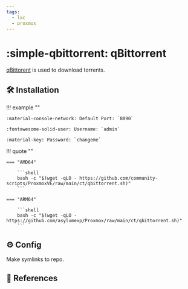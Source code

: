 ```yaml
---
tags:
  - lxc
  - proxmox
---
```

# :simple-qbittorrent: qBittorrent

[qBittorent][1] is used to download torrents.

## :hammer_and_wrench: Installation

!!! example ""

    :material-console-network: Default Port: `8090`

    :fontawesome-solid-user: Username: `admin`

    :material-key: Password: `changeme`

!!! quote ""

    === "AMD64"

        ```shell
        bash -c "$(wget -qLO - https://github.com/community-scripts/ProxmoxVE/raw/main/ct/qbittorrent.sh)"
        ```

    === "ARM64"

        ```shell
        bash -c "$(wget -qLO - https://github.com/asylumexp/Proxmox/raw/main/ct/qbittorrent.sh)"
        ```

## :gear: Config

Make symlinks to repo.

## :link: References

[1]: <https://www.qbittorrent.org/>
